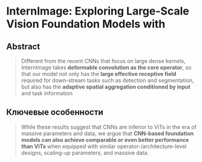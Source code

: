 # InternImage: Exploring Large-Scale Vision Foundation Models with

## Abstract

> Different from the recent CNNs that focus on large dense kernels, InternImage takes **deformable convolution as the core operator**, so that our model not only has the **large effective receptive field** required for down-stream tasks such as detection and segmentation, but also has the **adaptive spatial aggregation conditioned by input** and task information

## Ключевые особенности

> While these results suggest that CNNs are inferior to ViTs in the era of massive parameters and data, we argue that **CNN-based foundation models can also achieve comparable or even better performance than ViTs** when equipped with similar operator-/architecture-level designs, scaling-up parameters, and massive data.
